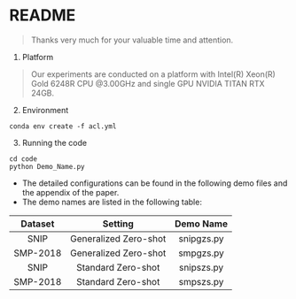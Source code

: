 # README

> Thanks very much for your valuable time and attention.

1. Platform

>Our experiments are conducted on a platform with Intel(R) Xeon(R) Gold 6248R CPU @3.00GHz and single GPU NVIDIA TITAN RTX 24GB.


2. Environment

```
conda env create -f acl.yml
```


3. Running the code 


```
cd code
python Demo_Name.py
```

- The detailed configurations can be found in the following demo files and the appendix of the paper.
- The demo names are listed in the following table:

| Dataset  |   Setting    |  Demo Name  |
| :------: | :----------: | :---------: |
|   SNIP    | Generalized Zero-shot |     snipgzs.py      |
| SMP-2018  | Generalized Zero-shot |     smpgzs.py      |
|   SNIP    | Standard Zero-shot |     snipszs.py      |
| SMP-2018 | Standard Zero-shot |     smpszs.py      |
